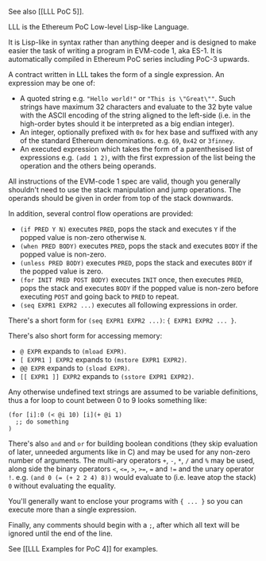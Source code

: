 See also [[LLL PoC 5]].

LLL is the Ethereum PoC Low-level Lisp-like Language.

It is Lisp-like in syntax rather than anything deeper and is designed to make easier the task of writing a program in EVM-code 1, aka ES-1. It is automatically compiled in Ethereum PoC series including PoC-3 upwards.

A contract written in LLL takes the form of a single expression. An expression may be one of:

* A quoted string e.g. `"Hello world!"` or `"This is \"Great\""`. Such strings have maximum 32 characters and evaluate to the 32 byte value with the ASCII encoding of the string aligned to the left-side (i.e. in the high-order bytes should it be interpreted as a big endian integer).
* An integer, optionally prefixed with `0x` for hex base and suffixed with any of the standard Ethereum denominations. e.g. `69`, `0x42` or `3finney`.
* An executed expression which takes the form of a parenthesised list of expressions e.g. `(add 1 2)`, with the first expression of the list being the operation and the others being operands.

All instructions of the EVM-code 1 spec are valid, though you generally shouldn't need to use the stack manipulation and jump operations. The operands should be given in order from top of the stack downwards.

In addition, several control flow operations are provided:

* `(if PRED Y N)` executes `PRED`, pops the stack and executes `Y` if the popped value is non-zero otherwise `N`.
* `(when PRED BODY)` executes `PRED`, pops the stack and executes `BODY` if the popped value is non-zero.
* `(unless PRED BODY)` executes `PRED`, pops the stack and executes `BODY` if the popped value is zero.
* `(for INIT PRED POST BODY)` executes `INIT` once, then executes `PRED`, pops the stack and executes `BODY` if the popped value is non-zero before executing `POST` and going back to `PRED` to repeat.
* `(seq EXPR1 EXPR2 ...)` executes all following expressions in order.

There's a short form for `(seq EXPR1 EXPR2 ...)`: `{ EXPR1 EXPR2 ... }`.

There's also short form for accessing memory:

* `@ EXPR` expands to `(mload EXPR)`.
* `[ EXPR1 ] EXPR2` expands to `(mstore EXPR1 EXPR2)`.
* `@@ EXPR` expands to `(sload EXPR)`.
* `[[ EXPR1 ]] EXPR2` expands to `(sstore EXPR1 EXPR2)`.

Any otherwise undefined text strings are assumed to be variable definitions, thus a for loop to count between 0 to 9 looks something like:

```
(for [i]:0 (< @i 10) [i](+ @i 1) 
  ;; do something
)
```

There's also `and` and `or` for building boolean conditions (they skip evaluation of later, unneeded arguments like in C) and may be used for any non-zero number of arguments. The multi-ary operators `+`, `-`, `*`, `/` and `%` may be used, along side the binary operators `<`, `<=`, `>`, `>=`, `=` and `!=` and the unary operator `!`. e.g. `(and 0 (= (+ 2 2 4) 8))` would evaluate to (i.e. leave atop the stack) `0` without evaluating the equality.

You'll generally want to enclose your programs with `{ ... }` so you can execute more than a single expression.

Finally, any comments should begin with a `;`, after which all text will be ignored until the end of the line.

See [[LLL Examples for PoC 4]] for examples.